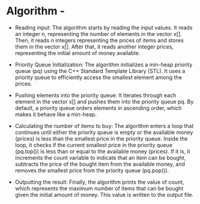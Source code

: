 # Algorithm -

- Reading input: The algorithm starts by reading the input values. It reads an integer n, representing the number of elements in the vector x[]. Then, it reads n integers representing the prices of items and stores them in the vector x[]. After that, it reads another integer prices, representing the initial amount of money available.

- Priority Queue Initialization: The algorithm initializes a min-heap priority queue (pq) using the C++ Standard Template Library (STL). It uses a priority queue to efficiently access the smallest element among the prices.

- Pushing elements into the priority queue: It iterates through each element in the vector x[] and pushes them into the priority queue pq. By default, a priority queue orders elements in ascending order, which makes it behave like a min-heap.

- Calculating the number of items to buy: The algorithm enters a loop that continues until either the priority queue is empty or the available money (prices) is less than the smallest price in the priority queue. Inside the loop, it checks if the current smallest price in the priority queue (pq.top()) is less than or equal to the available money (prices). If it is, it increments the count variable to indicate that an item can be bought, subtracts the price of the bought item from the available money, and removes the smallest price from the priority queue (pq.pop()).

- Outputting the result: Finally, the algorithm prints the value of count, which represents the maximum number of items that can be bought given the initial amount of money. This value is written to the output file.